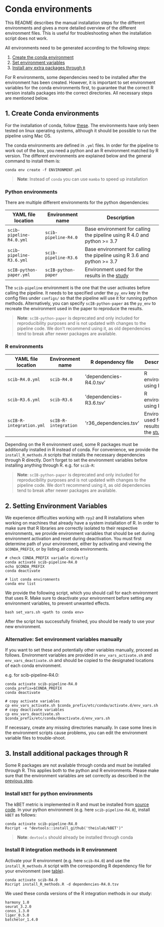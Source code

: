 # Conda environments

This README describes the manual installation steps for the different environments and gives a more detailed overview
of the different environment files.
This is useful for troubleshooting when the installation script does not work.

All environments need to be generated according to the following steps:

1. [Create the conda environment](#create-conda-environments)
2. [Set environment variables](#setting-environment-variables)
3. [Install any extra packages through `R`](#install-additional-packages-through-r)

For R environments, some dependencies need to be installed after the environment has been created. However, it is
important to set environment variables for the conda environments first, to guarantee that the correct R version
installs packages into the correct directories. All necessary steps are mentioned below.

## 1. Create Conda environments

For the installation of conda, follow [these](https://conda.io/projects/conda/en/latest/user-guide/install/index.html).
The environments have only been tested on linux operating systems,
although it should be possible to run the pipeline using Mac OS.

The conda environments are defined in `.yml` files.
In order for the pipeline to work out of the box, you need a python and an R environment matched by R version.
The different environments are explained below and the general command to install them is:

```commandline
conda env create -f ENVIRONMENT.yml
```

> **Note**: Instead of `conda` you can use `mamba` to speed up installation

### Python environments

There are multiple different environments for the python dependencies:

| YAML file location       | Environment name     | Description                                                             |
|--------------------------|----------------------|-------------------------------------------------------------------------|
| `scib-pipeline-R4.0.yml` | `scib-pipeline-R4.0` | Base environment for calling the pipeline using R 4.0 and python >= 3.7 |
| `scib-pipeline-R3.6.yml` | `scib-pipeline-R3.6` | Base environment for calling the pipeline using R 3.6 and python >= 3.7 |
| `scIB-python-paper.yml`  | `scIB-python-paper`  | Environment used for the results in the [study][publication]            |

The `scib-pipeline` environment is the one that the user activates before calling the pipeline. It needs to be specified
under the `py_env` key in the config files under `configs/` so that the pipeline will use it for running python methods.
Alternatively, you can specify `scIB-python-paper` as the `py_env` to recreate the environment used in the paper to
reproduce the results.

> **Note**: `scIB-python-paper` is deprecated and only included for reproducibility purposes and is not updated with
> changes to the pipeline code.
> We don't recommend using it, as old dependencies tend to break after newer packages are available.

### R environments

| YAML file location       | Environment name     | R dependency file        | Description                                                  |
|--------------------------|----------------------|--------------------------|--------------------------------------------------------------|
| `scib-R4.0.yml`          | `scib-R4.0`          | 'dependencies-R4.0.tsv'  | R environment using R 4.0                                    |
| `scib-R3.6.yml`          | `scib-R3.6`          | 'dependencies-R3.6.tsv'  | R environment using R 3.6                                    |
| `scIB-R-integration.yml` | `scIB-R-integration` | 'r36_dependencies.tsv'   | Environment used for the results in the [study][publication] |

Depending on the R environment used, some R packages must be additionally installed in R instead of conda. For
convenience, we provide the `install_R_methods.R` scripts that installs the necessary dependencies through R
directly. Don't forget to set the environment variables before installing anything through R. e.g. for `scib-R`:

> **Note**: `scIB-python-paper` is deprecated and only included for reproducibility purposes and is not updated with
> changes to the pipeline code.
> We don't recommend using it, as old dependencies tend to break after newer packages are available.

## 2. Setting Environment Variables

We experience difficulties working with `rpy2` and R installations when working on machines that already have a system
installation of R.
In order to make sure that R libraries are correctly isolated to their respective environments, we provide environment
variables that should be set during environment activation and reset during deactivation.
You must first determine path of your environment, either by activating and viewing the `$CONDA_PREFIX`, or by listing
all conda environments.

```shell
# check CONDA_PREFIX variable directly
conda activate scib-pipeline-R4.0
echo $CONDA_PREFIX
conda deactivate

# list conda enviromnents
conda env list
```

We provide the following script, which you should call for each environment that uses R.
Make sure to deactivate your environment before setting any environment variables, to prevent unwanted effects.

```shell
bash set_vars.sh <path to conda env>
```

After the script has successfully finished, you should be ready to use your new environment.

### Alternative: Set environment variables manually

If you want to set these and potentially other variables manually, proceed as follows.
Environment variables are provided in `env_vars_activate.sh` and `env_vars_deactivate.sh` and should be copied to the
designated locations of each conda environment.

e.g. for scib-pipeline-R4.0:

```shell
conda activate scib-pipeline-R4.0
conda_prefix=$CONDA_PREFIX 
conda deactivate

# copy activate variables
cp env_vars_activate.sh $conda_prefix/etc/conda/activate.d/env_vars.sh
# copy deactivate variables
cp env_vars_deactivate.sh $conda_prefix/etc/conda/deactivate.d/env_vars.sh
```

If necessary, create any missing directories manually.
In case some lines in the environment scripts cause problems, you can edit the environment variable files to
trouble-shoot.

## 3. Install additional packages through R

Some R packages are not available through conda and must be installed through R.
This applies both to the python and R environments.
Please make sure that the environment variables are set correctly as described in the
[previous step](#2-setting-environment-variables).

### Install `kBET` for python environments

The kBET metric is implemented in R and must be installed from [source code](https://github.com/theislab/kBET).
In your python environment (e.g. here `scib-pipeline-R4.0`), install `kBET` as follows:

```shell
conda activate scib-pipeline-R4.0
Rscript -e "devtools::install_github('theislab/kBET')"
```

> **Note**: `devtools` should already be installed through conda

### Install R integration methods in R environment

Activate your R environment (e.g. here `scib-R4.0`) and use the `install_R_methods.R` script with the corresponding R
dependency file for your environment (see [table](#r-environments)).

```shell
conda activate scib-R4.0
Rscript install_R_methods.R -d dependencies-R4.0.tsv
```

We used these conda versions of the R integration methods in our study:

```commandline
harmony_1.0
seurat_3.2.0
conos_1.3.0
liger_0.5.0
batchelor_1.4.0
```

[publication]: https://doi.org/10.1038/s41592-021-01336-8